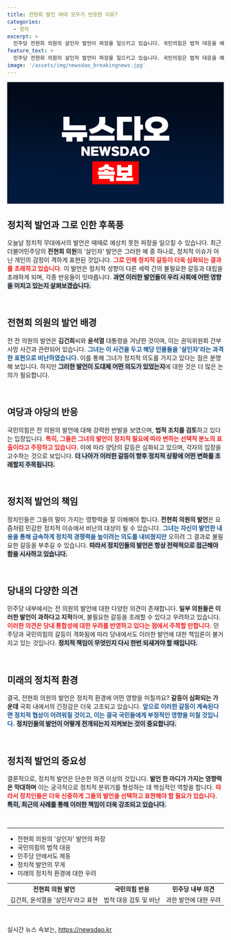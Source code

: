 ```yaml
---
title: 전현희 발언 여야 모두가 반응한 이유?
categories:
  - 정치
excerpt: >
  민주당 전현희 의원의 살인자 발언이 파장을 일으키고 있습니다. 국민의힘은 법적 대응을 예고하며 반발하고, 민주당 내부에서는 과한 표현에 대한 우려가 제기됩니다. 정치적 공방이 격화되는 상황 속, 과연 진실은 무엇일까요?
feature_text: >
  민주당 전현희 의원의 살인자 발언이 파장을 일으키고 있습니다. 국민의힘은 법적 대응을 예고하며 반발하고, 민주당 내부에서는 과한 표현에 대한 우려가 제기됩니다. 정치적 공방이 격화되는 상황 속, 과연 진실은 무엇일까요?
image: '/assets/img/newsdao_breakingnews.jpg'
---
```


<p><img src="/assets/img/newsdao_breakingnews.jpg" alt="koreaapp 속보" /></p>

<h2 data-ke-size="size26">정치적 발언과 그로 인한 후폭풍</h2>

<p data-ke-size="size16">오늘날 정치적 무대에서의 발언은 때때로 예상치 못한 파장을 일으킬 수 있습니다. 최근 더불어민주당의 <b>전현희 의원</b>의 '살인자' 발언은 그러한 예 중 하나로, 정치적 이슈가 아닌 개인의 감정이 격하게 표현된 것입니다. <b><span style="color: #ee2323;">그로 인해 정치적 갈등이 더욱 심화되는 결과를 초래하고 있습니다.</span></b> 이 발언은 정치적 성향이 다른 세력 간의 불필요한 갈등과 대립을 초래하게 되며, 각종 반응들이 잇따릅니다. <b><span style="background-color: #21538527;">과연 이러한 발언들이 우리 사회에 어떤 영향을 미치고 있는지 살펴보겠습니다.</span></b></p>

<p data-ke-size="size16">&nbsp;</p>

<h2 data-ke-size="size26">전현희 의원의 발언 배경</h2>

<p data-ke-size="size16">전 전 의원의 발언은 <b>김건희</b>씨와 <b>윤석열</b> 대통령을 겨냥한 것이며, 이는 권익위원회 간부 사망 사건과 관련되어 있습니다. <b><span style="color: #1a5490;">그녀는 이 사건을 두고 해당 인물들을 '살인자'라는 과격한 표현으로 비난하였습니다.</span></b> 이를 통해 그녀가 정치적 의도를 가지고 있다는 점은 분명해 보입니다. 하지만 <b><span style="background-color: #21538527;">그러한 발언이 도대체 어떤 의도가 있었는지</span></b>에 대한 것은 더 많은 논의가 필요합니다.</p>

<p data-ke-size="size16">&nbsp;</p>

<h2 data-ke-size="size26">여당과 야당의 반응</h2>

<p data-ke-size="size16">국민의힘은 전 의원의 발언에 대해 강력한 반발을 보였으며, <b>법적 조치를 검토</b>하고 있다는 입장입니다. <b><span style="color: #ee2323;">특히, 그들은 그녀의 발언이 정치적 필요에 따라 변하는 선택적 분노의 표출이라고 주장하고 있습니다.</span></b> 이에 따라 양당의 갈등은 심화되고 있으며, 각자의 입장을 고수하는 것으로 보입니다. <b><span style="background-color: #21538527;">더 나아가 이러한 갈등이 향후 정치적 상황에 어떤 변화를 초래할지 주목됩니다.</span></b></p>

<p data-ke-size="size16">&nbsp;</p>

<h2 data-ke-size="size26">정치적 발언의 책임</h2>

<p data-ke-size="size16">정치인들은 그들의 말이 가지는 영향력을 잘 이해해야 합니다. <b>전현희 의원의 발언</b>은 요즘처럼 민감한 정치적 이슈에서 비난의 대상이 될 수 있습니다. <b><span style="color: #1a5490;">그녀는 자신이 발언한 내용을 통해 급속하게 정치적 경쟁력을 높이려는 의도를 내비쳤지만</span></b> 오히려 그 결과로 불필요한 갈등을 부추길 수 있습니다. <b><span style="background-color: #21538527;">따라서 정치인들의 발언은 항상 전략적으로 접근해야 함을 시사하고 있습니다.</span></b></p>

<p data-ke-size="size16">&nbsp;</p>

<h2 data-ke-size="size26">당내의 다양한 의견</h2>

<p data-ke-size="size16">민주당 내부에서는 전 의원의 발언에 대한 다양한 의견이 존재합니다. <b>일부 의원들은 이러한 발언이 과하다고 지적</b>하며, 불필요한 갈등을 초래할 수 있다고 우려하고 있습니다. <b><span style="color: #ee2323;">이러한 의견은 당내 통합성에 대한 우려를 반영하고 있다는 점에서 주목할 만합니다.</span></b> 민주당과 국민의힘의 갈등이 격화됨에 따라 당내에서도 이러한 발언에 대한 책임론이 불거지고 있는 것입니다. <b><span style="background-color: #21538527;">정치적 책임이 무엇인지 다시 한번 되새겨야 할 때입니다.</span></b></p>

<p data-ke-size="size16">&nbsp;</p>

<h2 data-ke-size="size26">미래의 정치적 환경</h2>

<p data-ke-size="size16">결국, 전현희 의원의 발언은 정치적 환경에 어떤 영향을 미칠까요? <b>갈등이 심화되는 가운데</b> 국회 내에서의 긴장감은 더욱 고조되고 있습니다. <b><span style="color: #1a5490;">앞으로 이러한 갈등이 계속된다면 정치적 협상이 어려워질 것이고, 이는 결국 국민들에게 부정적인 영향을 미칠 것입니다.</span></b> <b><span style="background-color: #21538527;">정치인들의 발언이 어떻게 전개되는지 지켜보는 것이 중요합니다.</span></b></p>

<p data-ke-size="size16">&nbsp;</p>

<h2 data-ke-size="size26">정치적 발언의 중요성</h2>

<p data-ke-size="size16">결론적으로, 정치적 발언은 단순한 의견 이상의 것입니다. <b>발언 한 마디가 가지는 영향력은 막대하며</b> 이는 궁극적으로 정치적 분위기를 형성하는 데 핵심적인 역할을 합니다. <b><span style="color: #ee2323;">따라서 정치인들은 더욱 신중하게 그들의 발언을 선택하고 표현해야 할 필요가 있습니다.</span></b> <b><span style="background-color: #21538527;">특히, 최근의 사례를 통해 이러한 책임이 더욱 강조되고 있습니다.</span></b></p>

<p data-ke-size="size16">&nbsp;</p>

<hr />

<ul>
  <li>전현희 의원의 '살인자' 발언의 파장</li>
  <li>국민의힘의 법적 대응</li>
  <li>민주당 안에서도 제동</li>
  <li>정치적 발언의 무게</li>
  <li>미래의 정치적 환경에 대한 우려</li>
</ul>

<table style="width: 100%; border-collapse: collapse;">
  <tr>
    <td style="text-align: center; height: 17px;"><b>전현희 의원 발언</b></td>
    <td style="text-align: center; height: 17px;"><b>국민의힘 반응</b></td>
    <td style="text-align: center; height: 17px;"><b>민주당 내부 의견</b></td>
  </tr>
  <tr>
    <td style="height: 17px;">김건희, 윤석열을 '살인자'라고 표현</td>
    <td style="height: 17px;">법적 대응 검토 및 비난</td>
    <td style="height: 17px;">과한 발언에 대한 우려</td>
  </tr>
</table>

<p data-ke-size="size16">&nbsp;</p>
실시간 뉴스 속보는, <a href="https://newsdao.kr" rel="dofollow">https://newsdao.kr</a>


